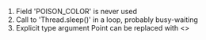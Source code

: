 1. Field 'POISON_COLOR' is never used
2. Call to 'Thread.sleep()' in a loop, probably busy-waiting
3. Explicit type argument Point can be replaced with <>
